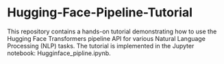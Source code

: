 # Hugging-Face-Pipeline-Tutorial
This repository contains a hands-on tutorial demonstrating how to use the Hugging Face Transformers pipeline API for various Natural Language Processing (NLP) tasks.  The tutorial is implemented in the Jupyter notebook: Hugginface_pipline.ipynb.
